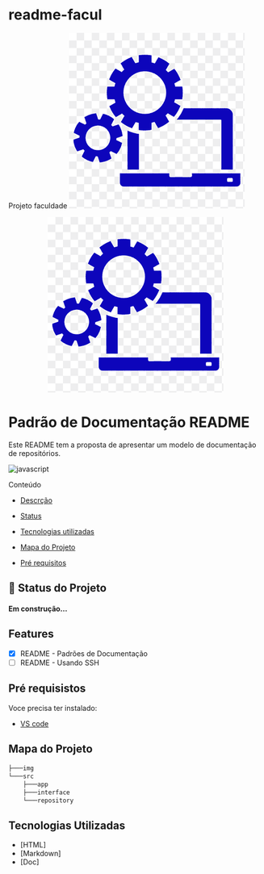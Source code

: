 # readme-facul
Projeto faculdade
![logo](./img/PNG.png)

<p align="center">

  <img src="./img/PNG.png">

<p>

# Padrão de Documentação README

<p id="descricao">Este README tem a proposta de apresentar um modelo de documentação de repositórios.<p>

![javascript](https://img.shields.io/badge/JavaScript-323330?style=for-the-badge&logo=javascript&logoColor=F7DF1E)

Conteúdo
<ul>

<li>

<a href="#descricao">Descrção</a>

</li>

</ul>

<ul>

<li>

<a href="#statusprojeto">Status</a>

</li>

<li>


<a href="#tecnologiasutilizadas">Tecnologias utilizadas</a>

</li>

<li>

<a href="#mapadeprojetos">Mapa do Projeto</a>

</li>

<li>

<a href="#prerequisitos">Pré requisitos</a>

</li>

</ul>

## :rocket: Status do Projeto

<p id=></p>

<h4 id="statusprojeto" align="left">
Em construção...
</h4>

<p id="features"></p>

## Features
- [X] README - Padrões de Documentação
- [ ] README - Usando SSH

<p id="prerequisitos"></p>

## Pré requisistos
Voce precisa ter instalado:

<ul>

   <li>
     <a href="https://code.visualstudio.com">VS code</a>
   </li>

</ul>

<p id="mapadeprojetos"></p>

## Mapa do Projeto
```
├───img
└───src
    ├───app
    ├───interface
    └───repository
```

<p id="tecnologiasutilizadas"></p>

## Tecnologias Utilizadas
- [HTML]
- [Markdown]
- [Doc]

